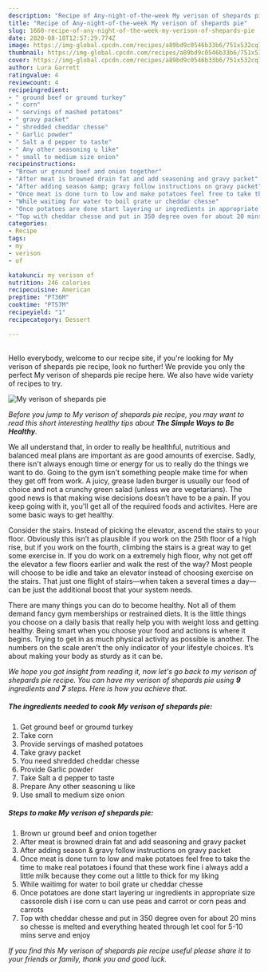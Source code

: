 ```yaml
---
description: "Recipe of Any-night-of-the-week My verison of shepards pie"
title: "Recipe of Any-night-of-the-week My verison of shepards pie"
slug: 1660-recipe-of-any-night-of-the-week-my-verison-of-shepards-pie
date: 2020-08-18T12:57:29.774Z
image: https://img-global.cpcdn.com/recipes/a89bd9c0546b33b6/751x532cq70/my-verison-of-shepards-pie-recipe-main-photo.jpg
thumbnail: https://img-global.cpcdn.com/recipes/a89bd9c0546b33b6/751x532cq70/my-verison-of-shepards-pie-recipe-main-photo.jpg
cover: https://img-global.cpcdn.com/recipes/a89bd9c0546b33b6/751x532cq70/my-verison-of-shepards-pie-recipe-main-photo.jpg
author: Lura Garrett
ratingvalue: 4
reviewcount: 4
recipeingredient:
- " ground beef or groumd turkey"
- " corn"
- " servings of mashed potatoes"
- " gravy packet"
- " shredded cheddar chesse"
- " Garlic powder"
- " Salt a d pepper to taste"
- " Any other seasoning u like"
- " small to medium size onion"
recipeinstructions:
- "Brown ur ground beef and onion together"
- "After meat is browned drain fat and add seasoning and gravy packet"
- "After adding season &amp; gravy follow instructions on gravy packet"
- "Once meat is done turn to low and make potatoes feel free to take the time to make real potatoes i found that these work fine i always add a little milk because they come out a little to thick for my liking"
- "While waitimg for water to boil grate ur cheddar chesse"
- "Once potatoes are done start layering ur ingredients in appropriate size cassorole dish i ise corn u can use peas and carrot or corn peas and carrots"
- "Top with cheddar chesse and put in 350 degree oven for about 20 mins so chesse is melted and everything heated through let cool for 5-10 mins serve and enjoy"
categories:
- Recipe
tags:
- my
- verison
- of

katakunci: my verison of 
nutrition: 246 calories
recipecuisine: American
preptime: "PT36M"
cooktime: "PT57M"
recipeyield: "1"
recipecategory: Dessert

---
```

<br>
Hello everybody, welcome to our recipe site, if you're looking for My verison of shepards pie recipe, look no further! We provide you only the perfect My verison of shepards pie recipe here. We also have wide variety of recipes to try.
<br>


![My verison of shepards pie](https://img-global.cpcdn.com/recipes/a89bd9c0546b33b6/751x532cq70/my-verison-of-shepards-pie-recipe-main-photo.jpg)

<i>Before you jump to My verison of shepards pie recipe, you may want to read this short interesting healthy tips about <strong>The Simple Ways to Be Healthy</strong>.</i>

We all understand that, in order to really be healthful, nutritious and balanced meal plans are important as are good amounts of exercise. Sadly, there isn't always enough time or energy for us to really do the things we want to do. Going to the gym isn't something people make time for when they get off from work. A juicy, grease laden burger is usually our food of choice and not a crunchy green salad (unless we are vegetarians). The good news is that making wise decisions doesn’t have to be a pain. If you keep going with it, you'll get all of the required foods and activites. Here are some basic ways to get healthy.

Consider the stairs. Instead of picking the elevator, ascend the stairs to your floor. Obviously this isn’t as plausible if you work on the 25th floor of a high rise, but if you work on the fourth, climbing the stairs is a great way to get some exercise in. If you do work on a extremely high floor, why not get off the elevator a few floors earlier and walk the rest of the way? Most people will choose to be idle and take an elevator instead of choosing exercise on the stairs. That just one flight of stairs—when taken a several times a day—can be just the additional boost that your system needs. 

There are many things you can do to become healthy. Not all of them demand fancy gym memberships or restrained diets. It is the little things you choose on a daily basis that really help you with weight loss and getting healthy. Being smart when you choose your food and actions is where it begins. Trying to get in as much physical activity as possible is another. The numbers on the scale aren't the only indicator of your lifestyle choices. It’s about making your body as sturdy as it can be. 


<i>We hope you got insight from reading it, now let's go back to my verison of shepards pie recipe. You can have my verison of shepards pie using <strong>9</strong> ingredients and <strong>7</strong> steps. Here is how you achieve that.
</i>

##### The ingredients needed to cook My verison of shepards pie:

1. Get  ground beef or groumd turkey
1. Take  corn
1. Provide  servings of mashed potatoes
1. Take  gravy packet
1. You need  shredded cheddar chesse
1. Provide  Garlic powder
1. Take  Salt a d pepper to taste
1. Prepare  Any other seasoning u like
1. Use  small to medium size onion


##### Steps to make My verison of shepards pie:

1. Brown ur ground beef and onion together
1. After meat is browned drain fat and add seasoning and gravy packet
1. After adding season &amp; gravy follow instructions on gravy packet
1. Once meat is done turn to low and make potatoes feel free to take the time to make real potatoes i found that these work fine i always add a little milk because they come out a little to thick for my liking
1. While waitimg for water to boil grate ur cheddar chesse
1. Once potatoes are done start layering ur ingredients in appropriate size cassorole dish i ise corn u can use peas and carrot or corn peas and carrots
1. Top with cheddar chesse and put in 350 degree oven for about 20 mins so chesse is melted and everything heated through let cool for 5-10 mins serve and enjoy


<i>If you find this My verison of shepards pie recipe useful please share it to your friends or family, thank you and good luck.</i>
